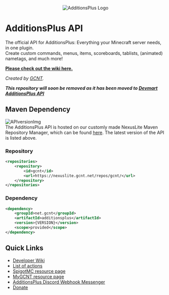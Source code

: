 <p align="center">
    <img src="https://www.gcnt.net/inc/img/spigot/additions/git-header.png" alt="AdditionsPlus Logo">
</p>

# AdditionsPlus API

The official API for AdditionsPlus: Everything your Minecraft server needs, in one plugin.  
Create custom commands, menus, items, scoreboards, tablists, (animated) nametags, and much more!  

**[<u>Please check out the wiki here.</u>](https://github.com/lukasvdgaag/AdditionsPlus-API/wiki)**

_Created by [GCNT](https://www.gcnt.net/)._

**_This repository will soon be removed as it has been moved to [Devmart AdditionsPlus API](https://github.com/dev-mart/AdditionsPlus-API)_**

## Maven Dependency
![APIversionImg](https://img.shields.io/nexus/gcnt/net.gcnt/additionsplus?server=https%3A%2F%2Fnexuslite.gcnt.net&label=Latest%20version)  
The AdditionsPlus API is hosted on our customly made NexusLite Maven Repository Manager, which can be found [here](https://nexuslite.gcnt.net/). The latest version of the API is listed above.

### Repository
```xml
<repositories>
    <repository>
        <id>gcnt</id>
        <url>https://nexuslite.gcnt.net/repos/gcnt/</url>
    </repository>
</repositories>
```
### Dependency
```xml
<dependency>
    <groupId>net.gcnt</groupId>
    <artifactId>additionsplus</artifactId>
    <version>{VERSION}</version>
    <scope>provided</scope>
</dependency>
```

## Quick Links
- [Developer Wiki](https://github.com/lukasvdgaag/AdditionsPlus-API/wiki)
- [List of actions](https://www.gcnt.net/additionsplus/actions)
- [SpigotMC resource page](https://www.gcnt.net/ap)
- [MyGCNT resource page](https://my.gcnt.net/plugins/AdditionsPlus)
- [AdditionsPlus Discord Webhook Messenger](https://additions.gcnt.net/index.php)
- [Donate](https://www.gcnt.net/donate)
